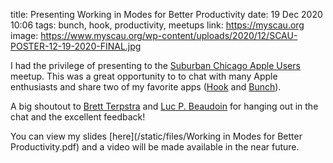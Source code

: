 title: Presenting Working in Modes for Better Productivity
date: 19 Dec 2020 10:06
tags: bunch, hook, productivity, meetups
link: https://myscau.org
image: https://www.myscau.org/wp-content/uploads/2020/12/SCAU-POSTER-12-19-2020-FINAL.jpg

I had the privilege of presenting to the [Suburban Chicago Apple Users](https://myscau.org) meetup. This was a great opportunity to to chat with many Apple enthusiasts and share two of my favorite apps ([Hook](https://hookproductivity.com) and [Bunch](https://brettterpstra.com/projects/bunch/)).

A big shoutout to [Brett Terpstra](https://twitter.com/ttscoff) and [Luc P. Beaudoin](https://twitter.com/LucCogZest) for hanging out in the chat and the excellent feedback!

You can view my slides [here](/static/files/Working in Modes for Better Productivity.pdf) and a video will be made available in the near future.
